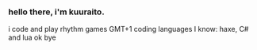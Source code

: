 ### hello there, i'm kuuraito.
i code and play rhythm games
GMT+1
coding languages I know: haxe, C# and lua
ok bye
